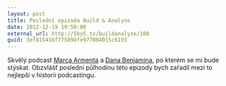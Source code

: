 ```yaml
---
layout: post
title: Poslední epizoda Build & Analyze
date: 2012-12-19 19:50:00
external_url: http://5by5.tv/buildanalyze/108
guid: 3ef815416f775098fe977004015c6193
---
```


Skvělý podcast [Marca Armenta](http://www.marco.org/) a [Dana Benjamina](http://5by5.tv/), po kterém se mi bude stýskat. Obzvlášť poslední půlhodinu této epizody bych zařadil mezi to nejlepší v historii podcastingu.

